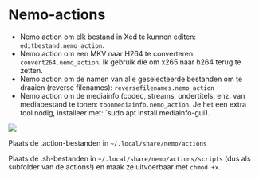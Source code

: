 # Nemo-actions
- Nemo action om elk bestand in Xed te kunnen editen: `editbestand.nemo_action`.
- Nemo action om een MKV naar H264 te converteren: `convert264.nemo_action`. Ik gebruik die om x265 naar h264 terug te zetten.
- Nemo action om de namen van alle geselecteerde bestanden om te draaien (reverse filenames): `reversefilenames.nemo_action`
- Nemo action om de mediainfo (codec, streams, ondertitels, enz. van mediabestand te tonen: `toonmediainfo.nemo_action`. Je het een extra tool nodig, installeer met: `sudo apt install mediainfo-gui1.

<img src="https://marcelv.net/pix/acties.png" />

Plaats de .action-bestanden in `~/.local/share/nemo/actions` 

Plaats de .sh-bestanden in `~/.local/share/nemo/actions/scripts` (dus als subfolder van de actions!)
en maak ze uitvoerbaar met `chmod +x`.
